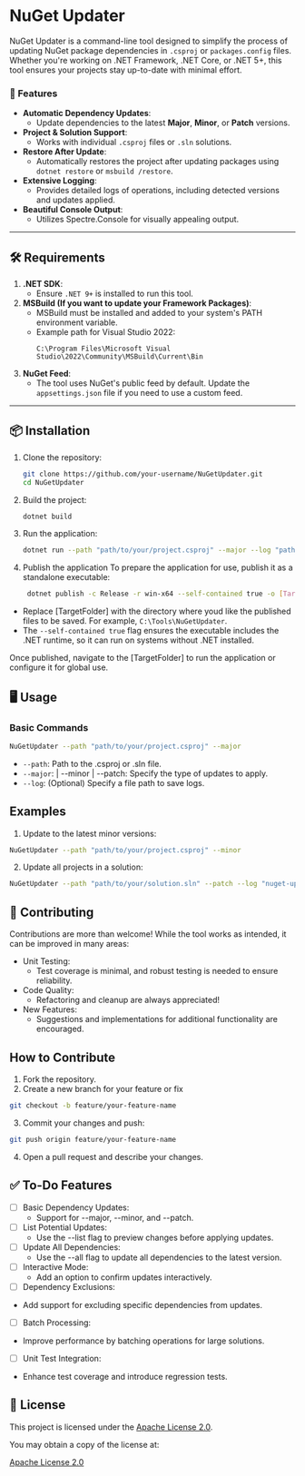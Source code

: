 # NuGet Updater

NuGet Updater is a command-line tool designed to simplify the process of updating NuGet package dependencies in `.csproj` or `packages.config` files. Whether you're working on .NET Framework, .NET Core, or .NET 5+, this tool ensures your projects stay up-to-date with minimal effort.

### 🚀 Features
- **Automatic Dependency Updates**:
  - Update dependencies to the latest **Major**, **Minor**, or **Patch** versions.
- **Project & Solution Support**:
  - Works with individual `.csproj` files or `.sln` solutions.
- **Restore After Update**:
  - Automatically restores the project after updating packages using `dotnet restore` or `msbuild /restore`.
- **Extensive Logging**:
  - Provides detailed logs of operations, including detected versions and updates applied.
- **Beautiful Console Output**:
  - Utilizes Spectre.Console for visually appealing output.

---

## 🛠️ Requirements
1. **.NET SDK**:
   - Ensure `.NET 9+` is installed to run this tool.
2. **MSBuild (If you want to update your Framework Packages)**:
   - MSBuild must be installed and added to your system's PATH environment variable. 
   - Example path for Visual Studio 2022:
     ```
     C:\Program Files\Microsoft Visual Studio\2022\Community\MSBuild\Current\Bin
     ```
3. **NuGet Feed**:
   - The tool uses NuGet's public feed by default. Update the `appsettings.json` file if you need to use a custom feed.

---

## 📦 Installation
1. Clone the repository:
   ```bash
   git clone https://github.com/your-username/NuGetUpdater.git
   cd NuGetUpdater
    ```

2. Build the project:

   ```bash
   dotnet build
    ```

3. Run the application:
   ```bash
   dotnet run --path "path/to/your/project.csproj" --major --log "path/to/logfile.log"
    ```

4. Publish the application 
To prepare the application for use, publish it as a standalone executable:

   ```bash
    dotnet publish -c Release -r win-x64 --self-contained true -o [TargetFolder]
    ```

- Replace [TargetFolder] with the directory where youd like the published files to be saved. For example, `C:\Tools\NuGetUpdater`.
- The `--self-contained true` flag ensures the executable includes the .NET runtime, so it can run on systems without .NET installed.

Once published, navigate to the [TargetFolder] to run the application or configure it for global use.

 ## 🖥️ Usage
 ### Basic Commands
```bash
NuGetUpdater --path "path/to/your/project.csproj" --major
```

- `--path`: Path to the .csproj or .sln file.
- `--major`: | --minor | --patch: Specify the type of updates to apply.
- `--log`: (Optional) Specify a file path to save logs.

## Examples
1. Update to the latest minor versions:
```bash
NuGetUpdater --path "path/to/your/project.csproj" --minor
```
2. Update all projects in a solution:
```bash
NuGetUpdater --path "path/to/your/solution.sln" --patch --log "nuget-updater.log"
```

## 📖 Contributing
Contributions are more than welcome! While the tool works as intended, it can be improved in many areas:

- Unit Testing:
  - Test coverage is minimal, and robust testing is needed to ensure reliability.
- Code Quality:
  - Refactoring and cleanup are always appreciated!
- New Features:
  - Suggestions and implementations for additional functionality are encouraged.

## How to Contribute
1. Fork the repository.
2. Create a new branch for your feature or fix
```bash
git checkout -b feature/your-feature-name
```
3. Commit your changes and push:
```bash
git push origin feature/your-feature-name
```
4. Open a pull request and describe your changes.

## ✅ To-Do Features
- [ ] Basic Dependency Updates:
  - Support for --major, --minor, and --patch.
- [ ] List Potential Updates:
  - Use the --list flag to preview changes before applying updates.
- [ ] Update All Dependencies:
  - Use the --all flag to update all dependencies to the latest version.
- [ ] Interactive Mode:
  - Add an option to confirm updates interactively.
- [ ]  Dependency Exclusions:
  - Add support for excluding specific dependencies from updates.
- [ ]  Batch Processing:
  - Improve performance by batching operations for large solutions.
- [ ]  Unit Test Integration:
  - Enhance test coverage and introduce regression tests.

## 🪪 License

This project is licensed under the [Apache License 2.0](LICENSE).

You may obtain a copy of the license at:

[Apache License 2.0](http://www.apache.org/licenses/LICENSE-2.0)